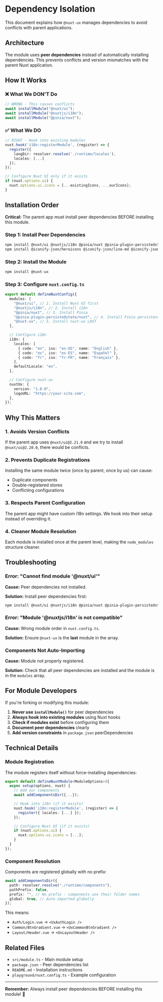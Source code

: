 # Dependency Isolation

This document explains how `@nuxt-ux` manages dependencies to avoid conflicts with parent applications.

## Architecture

The module uses **peer dependencies** instead of automatically installing dependencies. This prevents conflicts and version mismatches with the parent Nuxt application.

## How It Works

### ❌ What We DON'T Do

```ts
// WRONG - This causes conflicts
await installModule("@nuxt/ui");
await installModule("@nuxtjs/i18n");
await installModule("@pinia/nuxt");
```

### ✅ What We DO

```ts
// RIGHT - Hook into existing modules
nuxt.hook('i18n:registerModule', (register) => {
  register({
    langDir: resolver.resolve('./runtime/locales'),
    locales: [...]
  });
});

// Configure Nuxt UI only if it exists
if (nuxt.options.ui) {
  nuxt.options.ui.icons = [...existingIcons, ...ourIcons];
}
```

## Installation Order

**Critical:** The parent app must install peer dependencies BEFORE installing this module.

### Step 1: Install Peer Dependencies

```bash
npm install @nuxt/ui @nuxtjs/i18n @pinia/nuxt @pinia-plugin-persistedstate/nuxt
npm install @iconify-json/heroicons @iconify-json/line-md @iconify-json/circle-flags @iconify-json/svg-spinners @iconify-json/pepicons-pop @iconify-json/material-symbols
```

### Step 2: Install the Module

```bash
npm install @nuxt-ux
```

### Step 3: Configure `nuxt.config.ts`

```ts
export default defineNuxtConfig({
  modules: [
    "@nuxt/ui", // 1. Install Nuxt UI first
    "@nuxtjs/i18n", // 2. Install i18n
    "@pinia/nuxt", // 3. Install Pinia
    "@pinia-plugin-persistedstate/nuxt", // 4. Install Pinia persistence
    "@nuxt-ux", // 5. Install nuxt-ux LAST
  ],

  // Configure i18n
  i18n: {
    locales: [
      { code: "en", iso: "en-US", name: "English" },
      { code: "es", iso: "es-ES", name: "Español" },
      { code: "fr", iso: "fr-FR", name: "Français" },
    ],
    defaultLocale: "en",
  },

  // Configure nuxt-ux
  nuxtUx: {
    version: "1.0.0",
    logoURL: "https://your-site.com",
  },
});
```

## Why This Matters

### 1. **Avoids Version Conflicts**

If the parent app uses `@nuxt/ui@2.21.0` and we try to install `@nuxt/ui@2.20.0`, there would be conflicts.

### 2. **Prevents Duplicate Registrations**

Installing the same module twice (once by parent, once by us) can cause:

- Duplicate components
- Double-registered stores
- Conflicting configurations

### 3. **Respects Parent Configuration**

The parent app might have custom i18n settings. We hook into their setup instead of overriding it.

### 4. **Cleaner Module Resolution**

Each module is installed once at the parent level, making the `node_modules` structure cleaner.

## Troubleshooting

### Error: "Cannot find module '@nuxt/ui'"

**Cause:** Peer dependencies not installed.

**Solution:** Install peer dependencies first:

```bash
npm install @nuxt/ui @nuxtjs/i18n @pinia/nuxt @pinia-plugin-persistedstate/nuxt
```

### Error: "Module '@nuxtjs/i18n' is not compatible"

**Cause:** Wrong module order in `nuxt.config.ts`.

**Solution:** Ensure `@nuxt-ux` is the **last** module in the array.

### Components Not Auto-Importing

**Cause:** Module not properly registered.

**Solution:** Check that all peer dependencies are installed and the module is in the `modules` array.

## For Module Developers

If you're forking or modifying this module:

1. **Never use `installModule()`** for peer dependencies
2. **Always hook into existing modules** using Nuxt hooks
3. **Check if modules exist** before configuring them
4. **Document peer dependencies** clearly
5. **Add version constraints** in `package.json` peerDependencies

## Technical Details

### Module Registration

The module registers itself without force-installing dependencies:

```ts
export default defineNuxtModule<ModuleOptions>({
  async setup(options, nuxt) {
    // Add our components
    await addComponentsDir({...});

    // Hook into i18n (if it exists)
    nuxt.hook('i18n:registerModule', (register) => {
      register({ locales: [...] });
    });

    // Configure Nuxt UI (if it exists)
    if (nuxt.options.ui) {
      nuxt.options.ui.icons = [...];
    }
  }
});
```

### Component Resolution

Components are registered globally with no prefix:

```ts
await addComponentsDir({
  path: resolver.resolve("./runtime/components"),
  pathPrefix: false,
  prefix: "", // No prefix - components use their folder names
  global: true, // Auto-imported globally
});
```

This means:

- `Auth/Login.vue` → `<UxAuthLogin />`
- `Common/BtnGradient.vue` → `<UxCommonBtnGradient />`
- `Layout/Header.vue` → `<UxLayoutHeader />`

## Related Files

- `src/module.ts` - Main module setup
- `package.json` - Peer dependencies list
- `README.md` - Installation instructions
- `playground/nuxt.config.ts` - Example configuration

---

**Remember:** Always install peer dependencies BEFORE installing this module! 🚀
